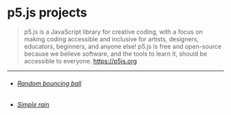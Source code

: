 # p5.js projects
> p5.js is a JavaScript library for creative coding, with a focus on making coding accessible and inclusive for artists, designers, educators, beginners, and anyone else! p5.js is free and open-source because we believe software, and the tools to learn it, should be accessible to everyone. https://p5js.org 
------------
- ###### [Random bouncing ball](https://burakhan29.github.io/p5.js-projects/random-ball/index.html "Random bouncing ball")
- ###### [Simple rain](https://burakhan29.github.io/p5.js-projects/its-raining/index.html "rain")
